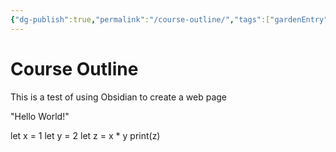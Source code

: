 ```yaml
---
{"dg-publish":true,"permalink":"/course-outline/","tags":["gardenEntry"]}
---
```


# Course Outline
This is a test of using Obsidian to create a web page

"Hello World!"

 let x = 1
 let y = 2
 let z = x * y
 print(z)